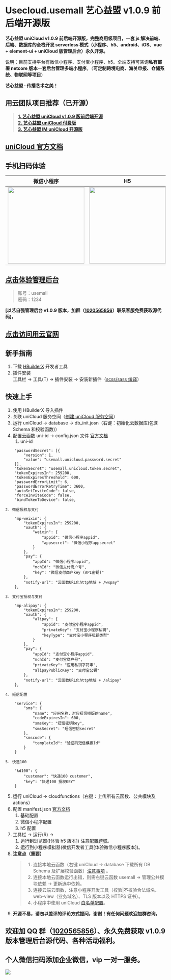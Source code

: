# Usecloud.usemall 艺心益盟 v1.0.9 前后端开源版

**艺心益盟 uniCloud v1.0.9 前后端开源版，完整商用级项目，一套 js 解决前端、后端、数据库的全栈开发 serverless 模式（小程序、h5、android、iOS、vue + element-ui + uniCloud 版管理后台）永久开源。**

说明：目前支持平台有微信小程序、支付宝小程序、h5。全端支持可咨询**私有部署 netcore 版本一套后台管理多端小程序**。（**可定制跨境电商、海关申报、仓储系统、物联网等项目**）

**艺心益盟 · 传播艺术之美！**

## 用云团队项目推荐（已开源）

> **[1. 艺心益盟 uniCloud v1.0.9 版前后端开源](https://ext.dcloud.net.cn/plugin?id=5764)**  
> **[2. 艺心益盟 uniCloud 付费版](https://ext.dcloud.net.cn/plugin?id=5211)**  
> **[3. 艺心益盟 IM uniCloud 开源版](https://ext.dcloud.net.cn/plugin?id=5544)**

## [uniCloud 官方文档](https://uniapp.dcloud.io/uniCloud/README)

## 手机扫码体验

| 微信小程序                                                                                                                                                              | H5                                                                                                                                                                      |
| ----------------------------------------------------------------------------------------------------------------------------------------------------------------------- | ----------------------------------------------------------------------------------------------------------------------------------------------------------------------- |
| <img src="https://vkceyugu.cdn.bspapp.com/VKCEYUGU-d7265b2d-188d-44bf-83cb-f04b9e27f865/e9293ae3-c2b5-408a-9130-341bbdfbf284.png" style="width: 240px" width="240px" /> | <img src="https://vkceyugu.cdn.bspapp.com/VKCEYUGU-d7265b2d-188d-44bf-83cb-f04b9e27f865/fd69047a-1aa4-4109-995b-2eb62d4d0ae4.png" style="width: 240px" width="240px" /> |

## [点击体验管理后台](https://usemall.use-cloud.com)

> 账号：usemall  
> 密码：1234

**[以艺自强管理后台 v1.0.9 版本，加群（[1020565856](https://qm.qq.com/cgi-bin/qm/qr?k=BNUlrZAQXPolwALtcBm_rMabq0bx3_n-&jump_from=usecloud)）联系客服免费获取源代码]。**

## [点击访问用云官网](https://use-cloud.com)

## 新手指南

1. 下载 [HBuilderX](https://www.dcloud.io/hbuilderx.html) 开发者工具
2. 插件安装 <br />工具栏 -> 工具(T) -> 插件安装 -> 安装新插件（[scss/sass 编译](https://ext.dcloud.net.cn/plugin?id=2046)）

## 快速上手

1. 使用 HBuilderX 导入插件
2. 关联 uniCloud 服务空间（[创建 uniCloud 服务空间](https://uniapp.dcloud.io/uniCloud/quickstart?id=%e5%88%9b%e5%bb%ba%e5%92%8c%e7%bb%91%e5%ae%9a%e6%9c%8d%e5%8a%a1%e7%a9%ba%e9%97%b4)）
3. 运行 uniCloud -> database -> db_init.josn（右键：初始化云数据库(包含 Schema 和校验函数)）
4. 配置云函数 uni-id -> config.json 文件 [官方文档](https://uniapp.dcloud.net.cn/uniCloud/uni-id?id=configjson%e7%9a%84%e8%af%b4%e6%98%8e)
   1. uni-id

```
	"passwordSecret": [{
		"version": 1,
		"value": "usemall.unicloud.password.secret"
	}],
	"tokenSecret": "usemall.unicloud.token.secret",
	"tokenExpiresIn": 259200,
	"tokenExpiresThreshold": 600,
	"passwordErrorLimit": 6,
	"passwordErrorRetryTime": 3600,
	"autoSetInviteCode": false,
	"forceInviteCode": false,
	"bindTokenToDevice": false,
```

    2. 微信授权与支付

```
	"mp-weixin": {
		"tokenExpiresIn": 259200,
		"oauth": {
			"weixin": {
				"appid": "微信小程序appid",
				"appsecret": "微信小程序appsecret"
			}
		},
		"pay": {
			"appId": "微信小程序appid",
			"mchId": "微信支付商户号",
			"key": "微信支付商户key (API密钥)"
		},
		"notify-url": "云函数URL化http地址 + /wxpay"
	},
```

    3. 支付宝授权与支付

```
	"mp-alipay": {
		"tokenExpiresIn": 259200,
		"oauth": {
			"alipay": {
				"appid": "支付宝小程序appid",
				"privateKey": "支付宝小程序私钥",
				"keyType": "支付宝小程序私钥类型"
			}
		},
		"pay": {
			"appId": "支付宝小程序appid",
			"mchId": "支付宝商户号",
			"privateKey": "应用私钥字符串",
			"alipayPublicKey": "支付宝公钥"
		},
		"notify-url": "云函数URL化http地址 + /alipay"
	},
```

    4. 短信配置

```
	"service": {
		"sms": {
			"name": "应用名称，对应短信模版的name",
			"codeExpiresIn": 600,
			"smsKey": "短信密钥key",
			"smsSecret": "短信密钥secret"
		},
		"smscode": {
			"templateId": "验证码短信模板Id"
		}
	}
```

    5. 快递100

```
	"kd100": {
		"customer": "快递100 customer",
		"key": "快递100 授权KEY"
	}
```

5. 运行 uniCloud -> cloudfunctions（右键：上传所有云函数、公共模块及 actions）
6. 配置 manifest.json [官方文档](https://uniapp.dcloud.io/collocation/manifest)
   1. 基础配置
   2. 微信小程序配置
   3. h5 配置
7. 工具栏 -> 运行(R) ->
   1. 运行到浏览器([体验 h5 版本]) 注意[配置跨域](https://uniapp.dcloud.io/uniCloud/quickstart?id=useinh5)。
   2. 运行到小程序模拟器(微信开发者工具[体验微信小程序版本])。
8. **注意点（重要）**
   > 1. 连接本地云函数（右键 uniCloud -> database 下载所有 DB Schema 及扩展校验函数）[注意事项](https://uniapp.dcloud.io/uniCloud/quickstart?id=%e8%b0%83%e7%94%a8%e6%9c%ac%e5%9c%b0%e4%ba%91%e5%87%bd%e6%95%b0%e6%b3%a8%e6%84%8f%e4%ba%8b%e9%a1%b9) 。
   > 2. 连接本地云函数运行出错，则需右键云函数 usemall -> 管理公共模块依赖 -> 更新选中依赖。
   > 3. 连接云端云函数，注意小程序开发工具（校验|不校验合法域名、web-view（业务域名）、TLS 版本以及 HTTPS 证书）。
   > 4. 小程序中使用 uniCloud [白名单配置](https://uniapp.dcloud.io/uniCloud/quickstart?id=%e5%b0%8f%e7%a8%8b%e5%ba%8f%e4%b8%ad%e4%bd%bf%e7%94%a8unicloud%e7%9a%84%e7%99%bd%e5%90%8d%e5%8d%95%e9%85%8d%e7%bd%ae)。
9. **开源不易，请勿以差评的评论方式提问，谢谢！有任何问题欢迎加群咨询。**

## 欢迎加 QQ 群（[1020565856](https://qm.qq.com/cgi-bin/qm/qr?k=BNUlrZAQXPolwALtcBm_rMabq0bx3_n-&jump_from=usecloud)）、永久免费获取 v1.0.9 版本管理后台源代码、各种活动福利。

## 个人微信扫码添加企业微信，vip 一对一服务。

<img src="https://vkceyugu.cdn.bspapp.com/VKCEYUGU-d7265b2d-188d-44bf-83cb-f04b9e27f865/df0230c7-a54d-4a78-88c9-725c71f73cc2.png" />
